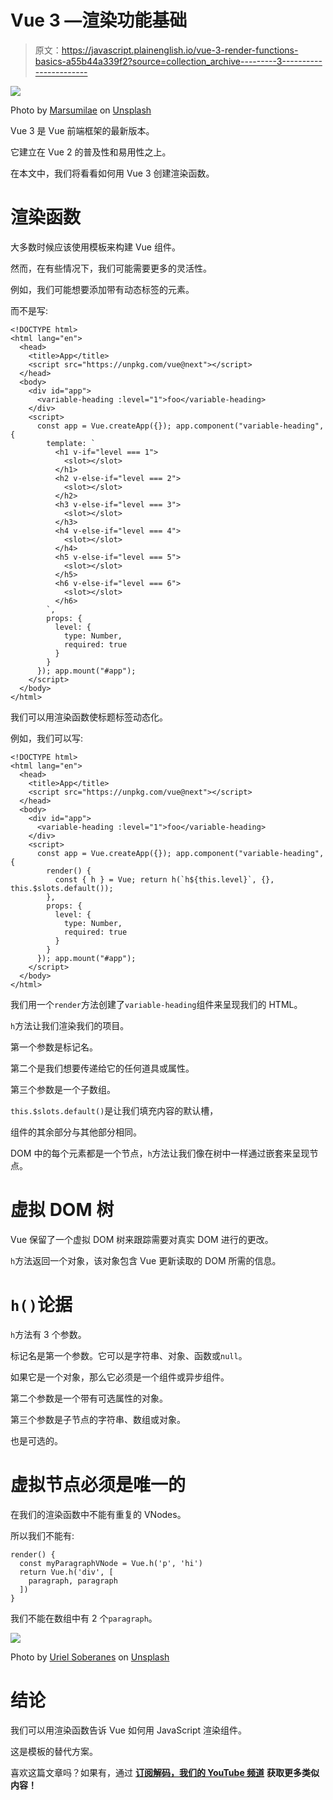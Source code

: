 # Vue 3 —渲染功能基础

> 原文：<https://javascript.plainenglish.io/vue-3-render-functions-basics-a55b44a339f2?source=collection_archive---------3----------------------->

![](img/04c7e8c827a3ec137302854b7da56cbf.png)

Photo by [Marsumilae](https://unsplash.com/@marsumilae?utm_source=medium&utm_medium=referral) on [Unsplash](https://unsplash.com?utm_source=medium&utm_medium=referral)

Vue 3 是 Vue 前端框架的最新版本。

它建立在 Vue 2 的普及性和易用性之上。

在本文中，我们将看看如何用 Vue 3 创建渲染函数。

# 渲染函数

大多数时候应该使用模板来构建 Vue 组件。

然而，在有些情况下，我们可能需要更多的灵活性。

例如，我们可能想要添加带有动态标签的元素。

而不是写:

```
<!DOCTYPE html>
<html lang="en">
  <head>
    <title>App</title>
    <script src="https://unpkg.com/vue@next"></script>
  </head>
  <body>
    <div id="app">
      <variable-heading :level="1">foo</variable-heading>
    </div>
    <script>
      const app = Vue.createApp({}); app.component("variable-heading", {
        template: `
          <h1 v-if="level === 1">
            <slot></slot>
          </h1>
          <h2 v-else-if="level === 2">
            <slot></slot>
          </h2>
          <h3 v-else-if="level === 3">
            <slot></slot>
          </h3>
          <h4 v-else-if="level === 4">
            <slot></slot>
          </h4>
          <h5 v-else-if="level === 5">
            <slot></slot>
          </h5>
          <h6 v-else-if="level === 6">
            <slot></slot>
          </h6>
        `,
        props: {
          level: {
            type: Number,
            required: true
          }
        }
      }); app.mount("#app");
    </script>
  </body>
</html>
```

我们可以用渲染函数使标题标签动态化。

例如，我们可以写:

```
<!DOCTYPE html>
<html lang="en">
  <head>
    <title>App</title>
    <script src="https://unpkg.com/vue@next"></script>
  </head>
  <body>
    <div id="app">
      <variable-heading :level="1">foo</variable-heading>
    </div>
    <script>
      const app = Vue.createApp({}); app.component("variable-heading", {
        render() {
          const { h } = Vue; return h(`h${this.level}`, {}, this.$slots.default());
        },
        props: {
          level: {
            type: Number,
            required: true
          }
        }
      }); app.mount("#app");
    </script>
  </body>
</html>
```

我们用一个`render`方法创建了`variable-heading`组件来呈现我们的 HTML。

`h`方法让我们渲染我们的项目。

第一个参数是标记名。

第二个是我们想要传递给它的任何道具或属性。

第三个参数是一个子数组。

`this.$slots.default()`是让我们填充内容的默认槽，

组件的其余部分与其他部分相同。

DOM 中的每个元素都是一个节点，`h`方法让我们像在树中一样通过嵌套来呈现节点。

# 虚拟 DOM 树

Vue 保留了一个虚拟 DOM 树来跟踪需要对真实 DOM 进行的更改。

`h`方法返回一个对象，该对象包含 Vue 更新读取的 DOM 所需的信息。

# `h()`论据

`h`方法有 3 个参数。

标记名是第一个参数。它可以是字符串、对象、函数或`null`。

如果它是一个对象，那么它必须是一个组件或异步组件。

第二个参数是一个带有可选属性的对象。

第三个参数是子节点的字符串、数组或对象。

也是可选的。

# 虚拟节点必须是唯一的

在我们的渲染函数中不能有重复的 VNodes。

所以我们不能有:

```
render() {
  const myParagraphVNode = Vue.h('p', 'hi')
  return Vue.h('div', [
    paragraph, paragraph
  ])
}
```

我们不能在数组中有 2 个`paragraph`。

![](img/6bc144914c5fe0ccb29e452e6e2d01ae.png)

Photo by [Uriel Soberanes](https://unsplash.com/@soberanes?utm_source=medium&utm_medium=referral) on [Unsplash](https://unsplash.com?utm_source=medium&utm_medium=referral)

# 结论

我们可以用渲染函数告诉 Vue 如何用 JavaScript 渲染组件。

这是模板的替代方案。

喜欢这篇文章吗？如果有，通过 [**订阅解码，我们的 YouTube 频道**](https://www.youtube.com/channel/UCtipWUghju290NWcn8jhyAw?sub_confirmation=true) **获取更多类似内容！**